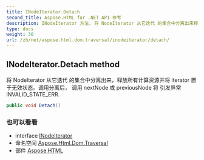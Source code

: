 ```yaml
---
title: INodeIterator.Detach
second_title: Aspose.HTML for .NET API 参考
description: INodeIterator 方法. 将 NodeIterator 从它迭代 的集合中分离出来释放所有计算资源并将 iterator 置于无效状态调用分离后 调用 nextNode 或 previousNode 将 引发异常 INVALID_STATE_ERR.
type: docs
weight: 30
url: /zh/net/aspose.html.dom.traversal/inodeiterator/detach/
---
```

## INodeIterator.Detach method

将 NodeIterator 从它迭代 的集合中分离出来，释放所有计算资源并将 iterator 置于无效状态。调用分离后， 调用 nextNode 或 previousNode 将 引发异常 INVALID_STATE_ERR.

```csharp
public void Detach()
```

### 也可以看看

* interface [INodeIterator](../)
* 命名空间 [Aspose.Html.Dom.Traversal](../../inodeiterator/)
* 部件 [Aspose.HTML](../../../)


